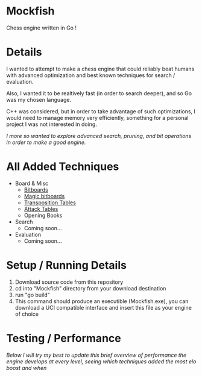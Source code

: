 # Mockfish
Chess engine written in Go !

# Details
I wanted to attempt to make a chess engine that could reliably beat humans
with advanced optimization and best known techniques for search / evaluation.

Also, I wanted it to be realtively fast (in order to search deeper), and so Go
was my chosen language. 

C++ was considered, but in order to take advantage of such optimizations, I would need to manage memory very efficiently, something for a personal project I was not interested in doing. 

*I more so wanted to explore advanced search, pruning, and bit operations in order to make a good engine.*

# All Added Techniques
- Board & Misc
    - [Bitboards](https://www.chessprogramming.org/Bitboards)
    - [Magic bitboards](https://www.chessprogramming.org/Magic_Bitboards#:~:text=Magic%20bitboards%20applies%20perfect%20hashing,different%2C%20but%20redundant%20outer%20squares.)
    - [Transposition Tables](https://www.chessprogramming.org/Transposition_Table)
    - [Attack Tables](https://www.chessprogramming.org/Attack_and_Defend_Maps)
    - Opening Books
- Search 
    - Coming soon...
- Evaluation
    - Coming soon...

# Setup / Running Details
1. Download source code from this repository
2. cd into "Mockfish" directory from your download destination
3. run "go build"
4. This command should produce an executible (Mockfish.exe), you can download a UCI compatible interface and insert this file as your engine of choice


# Testing / Performance
*Below I will try my best to update this brief overview of performance the engine develops at every level, seeing which techniques added the most elo boost and when*


